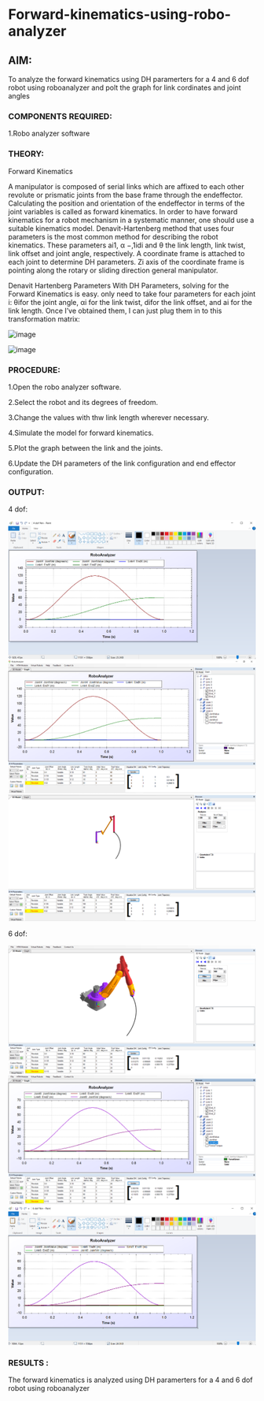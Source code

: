 # Forward-kinematics-using-robo-analyzer

## AIM: 
To analyze the forward kinematics using DH paramerters for a 4 and 6 dof robot using roboanalyzer and polt the graph for link cordinates and joint angles
### COMPONENTS REQUIRED:
1.Robo analyzer software  


### THEORY: 
  
Forward Kinematics

A manipulator is composed of serial links which are affixed to each other revolute or prismatic joints from the base frame through the endeffector. 
Calculating the position and orientation of the endeffector in terms of the joint variables is called as forward kinematics. 
In order to have forward kinematics for a robot mechanism in a systematic manner, one should use a suitable kinematics model. 
Denavit-Hartenberg method that uses four parameters is the most common method for describing the robot kinematics. 
These parameters ai1, α −,1idi and θ the link length, link twist, link offset and joint angle, respectively. 
A coordinate frame is attached to each joint to determine DH parameters. Zi axis of the coordinate frame is pointing along the rotary or sliding direction general manipulator.

Denavit Hartenberg Parameters
With DH Parameters, solving for the Forward Kinematics is easy.  only need to take four parameters for each joint 
i: θifor the joint angle, 
αi for the link twist, 
difor the link offset, and 
ai for the link length. Once I’ve obtained them, I can just plug them in to this transformation matrix:


![image](https://user-images.githubusercontent.com/36288975/170172719-ed7befc9-2894-4344-bfd5-be831bb05308.png)

 ![image](https://user-images.githubusercontent.com/36288975/170172766-b8aeb788-7fd7-4de7-b340-f04656707ebd.png)

 

### PROCEDURE:
1.Open the robo analyzer software.

2.Select the robot and its degrees of freedom.

3.Change the values with thw link length wherever necessary.

4.Simulate the model for forward kinematics.

5.Plot the graph between the link and the joints.

6.Update the DH parameters of the link configuration and end effector configuration.





### OUTPUT:
  4 dof:

![output](./fkin%20dof4.PNG) 
![output](./4%20dof%20graph%201.PNG)
![output](./4%20dof%20fkin1.PNG)

  6 dof:

![output](./6%20dof%20fkin.PNG)
![output](./6%20dof%20graph.PNG)
![output](./fkin%20dof%206.PNG)
 
 ### RESULTS :
  The forward kinematics is analyzed using DH paramerters for a 4 and 6 dof robot using roboanalyzer  
